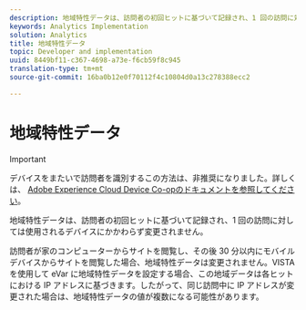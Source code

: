 ```yaml
---
description: 地域特性データは、訪問者の初回ヒットに基づいて記録され、1 回の訪問に対しては使用されるデバイスにかかわらず変更されません。
keywords: Analytics Implementation
solution: Analytics
title: 地域特性データ
topic: Developer and implementation
uuid: 8449bf11-c367-4698-a73e-f6cb59f8c945
translation-type: tm+mt
source-git-commit: 16ba0b12e0f70112f4c10804d0a13c278388ecc2

---
```



# 地域特性データ

>[!IMPORTANT]
>
>デバイスをまたいで訪問者を識別するこの方法は、非推奨になりました。詳しくは、 [Adobe Experience Cloud Device Co-opのドキュメントを参照してください](https://marketing.adobe.com/resources/help/en_US/mcdc/)。

地域特性データは、訪問者の初回ヒットに基づいて記録され、1 回の訪問に対しては使用されるデバイスにかかわらず変更されません。

訪問者が家のコンピューターからサイトを閲覧し、その後 30 分以内にモバイルデバイスからサイトを閲覧した場合、地域特性データは変更されません。VISTA を使用して eVar に地域特性データを設定する場合、この地域データは各ヒットにおける IP アドレスに基づきます。したがって、同じ訪問中に IP アドレスが変更された場合は、地域特性データの値が複数になる可能性があります。
